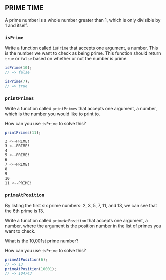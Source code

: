 ## PRIME TIME

A prime number is a whole number greater than 1, which is only divisible by 1 and itself.

### `isPrime`
Write a function called `isPrime` that accepts one argument, a number. This is the number we want to check as being prime. This function should return `true` or `false` based on whether or not the number is prime.

```js
isPrime(10);
// => false

isPrime(7);
// => true
```

### `printPrimes`
Write a function called `printPrimes` that accepts one argument, a number, which is the number you would like to print to.

How can you use `isPrime` to solve this?

```js
printPrimes(11);
```
```bash
2 <--PRIME!
3 <--PRIME!
4
5 <--PRIME!
6
7 <--PRIME!
8
9
10
11 <--PRIME!
```

### `primeAtPosition`
By listing the first six prime numbers: 2, 3, 5, 7, 11, and 13, we can see that the 6th prime is 13.

Write a function called `primeAtPosition` that accepts one argument, a number, where the argument is the position number in the list of primes you want to check.

What is the 10,001st prime number?

How can you use `isPrime` to solve this?

```js
primeAtPosition(6);
// => 13
primeAtPosition(10001);
// => 104743
```
